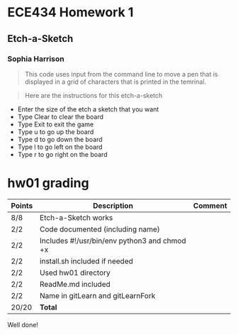 # ECE434 Homework 1
## Etch-a-Sketch
### Sophia Harrison 

> This code uses input from the command line to move a pen that is displayed in a grid of characters that is printed in the temrinal.

> Here are the instructions for this etch-a-sketch

- Enter the size of the etch a sketch that you want
- Type Clear to clear the board
- Type Exit to exit the game
- Type u to go up the board
- Type d to go down the board
- Type l to go left on the board
- Type r to go right on the board

# hw01 grading

| Points      | Description | Comment
| ----------- | ----------- | -------
|  8/8 | Etch-a-Sketch works | 
|  2/2 | Code documented (including name) |
|  2/2 | Includes #!/usr/bin/env python3 and chmod +x |
|  2/2 | install.sh included if needed |
|  2/2 | Used hw01 directory |
|  2/2 | ReadMe.md included |
|  2/2 | Name in gitLearn and gitLearnFork | 
| 20/20 | **Total**

Well done!
